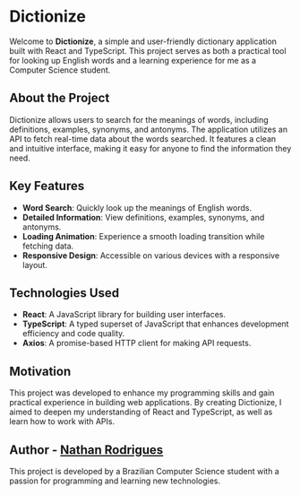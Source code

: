 # Dictionize

Welcome to **Dictionize**, a simple and user-friendly dictionary application built with React and TypeScript. This project serves as both a practical tool for looking up English words and a learning experience for me as a Computer Science student.

## About the Project

Dictionize allows users to search for the meanings of words, including definitions, examples, synonyms, and antonyms. The application utilizes an API to fetch real-time data about the words searched. It features a clean and intuitive interface, making it easy for anyone to find the information they need.

## Key Features

- **Word Search**: Quickly look up the meanings of English words.
- **Detailed Information**: View definitions, examples, synonyms, and antonyms.
- **Loading Animation**: Experience a smooth loading transition while fetching data.
- **Responsive Design**: Accessible on various devices with a responsive layout.

## Technologies Used

- **React**: A JavaScript library for building user interfaces.
- **TypeScript**: A typed superset of JavaScript that enhances development efficiency and code quality.
- **Axios**: A promise-based HTTP client for making API requests.

## Motivation

This project was developed to enhance my programming skills and gain practical experience in building web applications. By creating Dictionize, I aimed to deepen my understanding of React and TypeScript, as well as learn how to work with APIs.

## Author - [Nathan Rodrigues](https://www.instagram.com/ne1than/)

This project is developed by a Brazilian Computer Science student with a passion for programming and learning new technologies. 
